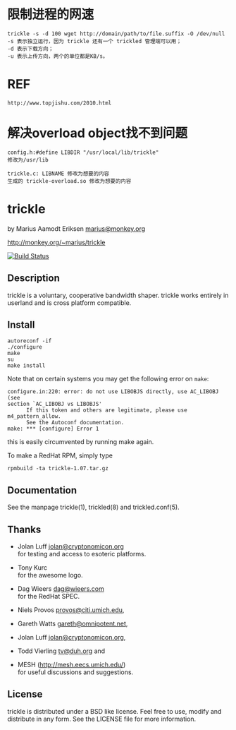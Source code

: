 # 限制进程的网速
    trickle -s -d 100 wget http://domain/path/to/file.suffix -O /dev/null    
    -s 表示独立运行，因为 trickle 还有一个 trickled 管理端可以用；
    -d 表示下载方向；
    -u 表示上传方向，两个的单位都是KB/s。

# REF
    http://www.topjishu.com/2010.html
    
# 解决overload object找不到问题
    config.h:#define LIBDIR "/usr/local/lib/trickle"
    修改为/usr/lib
    
    trickle.c: LIBNAME 修改为想要的内容
    生成的 trickle-overload.so 修改为想要的内容

trickle
=======

  by Marius Aamodt Eriksen <marius@monkey.org>

   http://monkey.org/~marius/trickle

[![Build Status](https://travis-ci.org/mariusae/trickle.svg)](https://travis-ci.org/mariusae/trickle)

Description
-----------

   trickle is a voluntary, cooperative bandwidth shaper.  trickle works
   entirely in userland and is cross platform compatible.

Install
-------

    autoreconf -if
    ./configure
    make
    su
    make install

   Note that on certain systems you may get the following error on `make`:

    configure.in:220: error: do not use LIBOBJS directly, use AC_LIBOBJ (see 
    section `AC_LIBOBJ vs LIBOBJS'
          If this token and others are legitimate, please use m4_pattern_allow.
          See the Autoconf documentation.
    make: *** [configure] Error 1

   this is easily circumvented by running make again.

   To make a RedHat RPM, simply type

    rpmbuild -ta trickle-1.07.tar.gz

Documentation
-------------

   See the manpage trickle(1), trickled(8) and trickled.conf(5).

Thanks
------

*   Jolan Luff <jolan@cryptonomicon.org>  
       for testing and access to esoteric platforms.

*   Tony Kurc  
       for the awesome logo.

*   Dag Wieers <dag@wieers.com>  
       for the RedHat SPEC. 

*   Niels Provos <provos@citi.umich.edu>,

*   Gareth Watts <gareth@omnipotent.net>,

*   Jolan Luff <jolan@cryptonomicon.org>,

*   Todd Vierling <tv@duh.org> and

*   MESH (http://mesh.eecs.umich.edu/)  
       for useful discussions and suggestions.

License
-------

   trickle is distributed under a BSD like license.  Feel free to use,
   modify and distribute in any form.  See the LICENSE file for more
   information.

